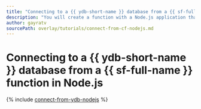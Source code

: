 ```yaml
---
title: "Connecting to a {{ ydb-short-name }} database from a {{ sf-full-name }} function in Node.js"
description: "You will create a function with a Node.js application that runs a simple query against a {{ ydb-short-name }} database. You will deploy the application using Bash scripts and use the tcs command to compile it."
author: gayratv
sourcePath: overlay/tutorials/connect-from-cf-nodejs.md
---
```


# Connecting to a {{ ydb-short-name }} database from a {{ sf-full-name }} function in Node.js

{% include [connect-from-ydb-nodejs](../../_tutorials/connect-from-cf-nodejs.md) %}